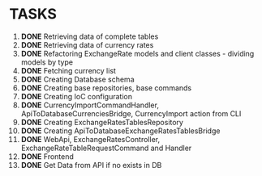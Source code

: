# TASKS

1. **DONE** Retrieving data of complete tables
2. **DONE** Retrieving data of currency rates
3. **DONE** Refactoring ExchangeRate models and client classes - dividing models by type
4. **DONE** Fetching currency list
5. **DONE** Creating Database schema
6. **DONE** Creating base repositories, base commands
7. **DONE** Creating IoC configuration 
8. **DONE** CurrencyImportCommandHandler, ApiToDatabaseCurrenciesBridge, CurrencyImport action from CLI
9. **DONE** Creating ExchangeRatesTablesRepository
10. **DONE** Creating ApiToDatabaseExchangeRatesTablesBridge
11. **DONE** WebApi, ExchangeRatesController, ExchangeRateTableRequestCommand and Handler
12. **DONE** Frontend
13. **DONE** Get Data from API if no exists in DB